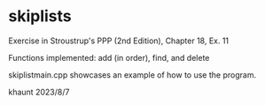 # skiplists
Exercise in Stroustrup's PPP (2nd Edition), Chapter 18, Ex. 11

Functions implemented: add (in order), find, and delete

skiplistmain.cpp showcases an example of how to use the program.

khaunt 2023/8/7

